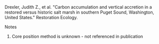 Drexler, Judith Z., et al. "Carbon accumulation and vertical accretion in a restored versus historic salt marsh in southern Puget Sound, Washington, United States." Restoration Ecology.

Notes
1. Core position method is unknown - not referenced in publication 